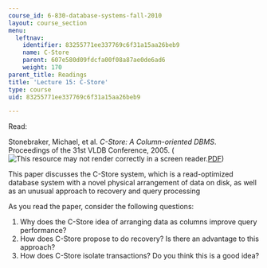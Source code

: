```yaml
---
course_id: 6-830-database-systems-fall-2010
layout: course_section
menu:
  leftnav:
    identifier: 83255771ee337769c6f31a15aa26beb9
    name: C-Store
    parent: 607e580d09fdcfa00f08a87ae0de6ad6
    weight: 170
parent_title: Readings
title: 'Lecture 15: C-Store'
type: course
uid: 83255771ee337769c6f31a15aa26beb9

---
```


Read:

Stonebraker, Michael, et al. _C-Store: A Column-oriented DBMS_. Proceedings of the 31st VLDB Conference, 2005. (![This resource may not render correctly in a screen reader.](/images/inacessible.gif)[PDF](https://w6113.github.io/files/papers/cstore-vldb05.pdf))

This paper discusses the C-Store system, which is a read-optimized database system with a novel physical arrangement of data on disk, as well as an unusual approach to recovery and query processing

As you read the paper, consider the following questions:

1.  Why does the C-Store idea of arranging data as columns improve query performance?
2.  How does C-Store propose to do recovery? Is there an advantage to this approach?
3.  How does C-Store isolate transactions? Do you think this is a good idea?